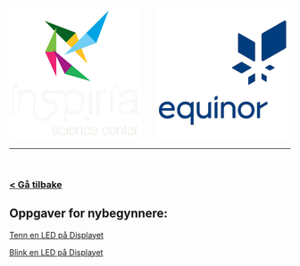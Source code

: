 ![Inspiria](logo/logo_72_hvit.png)  &nbsp; &nbsp; &nbsp;   ![Equinor](logo/equinor_72_blue.png)


------------------------------------------------------
<br>

### [< Gå tilbake](index.md)

## Oppgaver for nybegynnere:

[Tenn en LED på Displayet](https://makecode.microbit.org/#tutorial:https://github.com/8gywce293pcg/rgb-matrix-single-led)

[Blink en LED på Displayet](https://makecode.microbit.org/#tutorial:https://github.com/8gywce293pcg/rgb-matrix-single-blink-led)
